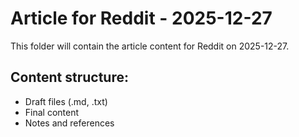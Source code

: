 # Article for Reddit - 2025-12-27

This folder will contain the article content for Reddit on 2025-12-27.

## Content structure:
- Draft files (.md, .txt)
- Final content
- Notes and references
